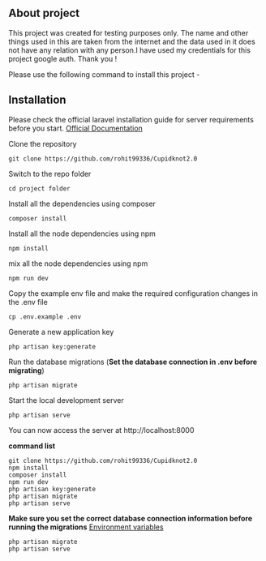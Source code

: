 
## About project

This project was created for testing purposes only. The name and other things used in this are taken from the internet and the data used in it does not have any relation with any person.I have used my credentials for this project google auth. Thank you !

Please use the following command to install this project -

## Installation

Please check the official laravel installation guide for server requirements before you start. [Official Documentation](https://laravel.com/docs/8.x/migrations)
 

Clone the repository

    git clone https://github.com/rohit99336/Cupidknot2.0

Switch to the repo folder

    cd project folder

Install all the dependencies using composer

    composer install

Install all the node dependencies using npm

    npm install

mix all the node dependencies using npm

    npm run dev

Copy the example env file and make the required configuration changes in the .env file

    cp .env.example .env

Generate a new application key

    php artisan key:generate

Run the database migrations (**Set the database connection in .env before migrating**)

    php artisan migrate

Start the local development server

    php artisan serve

You can now access the server at http://localhost:8000

**command list**

    git clone https://github.com/rohit99336/Cupidknot2.0
    npm install
    composer install
    npm run dev
    php artisan key:generate
    php artisan migrate
    php artisan serve
    
**Make sure you set the correct database connection information before running the migrations** [Environment variables](#environment-variables)

    php artisan migrate
    php artisan serve



